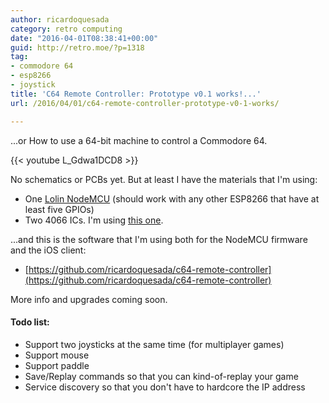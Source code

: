 ```yaml
---
author: ricardoquesada
category: retro computing
date: "2016-04-01T08:38:41+00:00"
guid: http://retro.moe/?p=1318
tag:
- commodore 64
- esp8266
- joystick
title: 'C64 Remote Controller: Prototype v0.1 works!...'
url: /2016/04/01/c64-remote-controller-prototype-v0-1-works/

---
```


...or How to use a 64-bit machine to control a Commodore 64.

{{< youtube L_Gdwa1DCD8 >}}

No schematics or PCBs yet. But at least I have the materials that I'm using:

- One [Lolin NodeMCU](http://www.ebay.com/sch/i.html?_from=R40&_trksid=p2050601.m570.l1313.TR0.TRC0.H0.Xlolin+nodemcu.TRS0&_nkw=lolin+nodemcu&_sacat=0) (should work with any other ESP8266 that have at least five GPIOs)
- Two 4066 ICs. I'm
  using [this one](http://www.ti.com/lit/ds/symlink/sn74hc4066.pdf).

...and this is the software that I'm using both for the NodeMCU firmware and the
iOS client:

- [https://github.com/ricardoquesada/c64-remote-controller](https://github.com/ricardoquesada/c64-remote-controller)

More info and upgrades coming soon.

#### Todo list:

- Support two joysticks at the same time (for multiplayer games)
- Support mouse
- Support paddle
- Save/Replay commands so that you can kind-of-replay your game
- Service discovery so that you don't have to hardcore the IP address
